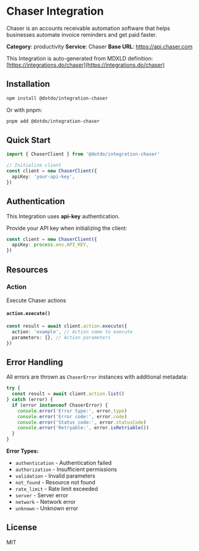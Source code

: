 # Chaser Integration

Chaser is an accounts receivable automation software that helps businesses automate invoice reminders and get paid faster.

**Category**: productivity
**Service**: Chaser
**Base URL**: https://api.chaser.com

This Integration is auto-generated from MDXLD definition: [https://integrations.do/chaser](https://integrations.do/chaser)

## Installation

```bash
npm install @dotdo/integration-chaser
```

Or with pnpm:

```bash
pnpm add @dotdo/integration-chaser
```

## Quick Start

```typescript
import { ChaserClient } from '@dotdo/integration-chaser'

// Initialize client
const client = new ChaserClient({
  apiKey: 'your-api-key',
})
```

## Authentication

This Integration uses **api-key** authentication.

Provide your API key when initializing the client:

```typescript
const client = new ChaserClient({
  apiKey: process.env.API_KEY,
})
```

## Resources

### Action

Execute Chaser actions

#### `action.execute()`

```typescript
const result = await client.action.execute({
  action: 'example', // Action name to execute
  parameters: {}, // Action parameters
})
```

## Error Handling

All errors are thrown as `ChaserError` instances with additional metadata:

```typescript
try {
  const result = await client.action.list()
} catch (error) {
  if (error instanceof ChaserError) {
    console.error('Error type:', error.type)
    console.error('Error code:', error.code)
    console.error('Status code:', error.statusCode)
    console.error('Retryable:', error.isRetriable())
  }
}
```

**Error Types:**

- `authentication` - Authentication failed
- `authorization` - Insufficient permissions
- `validation` - Invalid parameters
- `not_found` - Resource not found
- `rate_limit` - Rate limit exceeded
- `server` - Server error
- `network` - Network error
- `unknown` - Unknown error

## License

MIT
